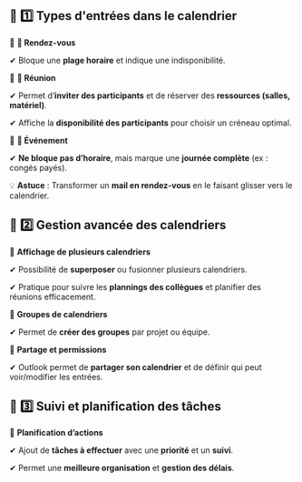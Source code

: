 ## 🔹 **1️⃣️ Types d'entrées dans le calendrier**

📌 **📌 Rendez-vous**

✔ Bloque une **plage horaire** et indique une indisponibilité.

📌 **📌 Réunion**

✔ Permet d’**inviter des participants** et de réserver des **ressources (salles, matériel)**.

✔ Affiche la **disponibilité des participants** pour choisir un créneau optimal.

📌 **📌 Événement**

✔ **Ne bloque pas d’horaire**, mais marque une **journée complète** (ex : congés payés).

💡 **Astuce** : Transformer un **mail en rendez-vous** en le faisant glisser vers le calendrier.



## 🔹 **2️⃣️ Gestion avancée des calendriers**

📌 **Affichage de plusieurs calendriers**

✔ Possibilité de **superposer** ou fusionner plusieurs calendriers.

✔ Pratique pour suivre les **plannings des collègues** et planifier des réunions efficacement.

📌 **Groupes de calendriers**

✔ Permet de **créer des groupes** par projet ou équipe.

📌 **Partage et permissions**

✔ Outlook permet de **partager son calendrier** et de définir qui peut voir/modifier les entrées.



## 🔹 **3️⃣️ Suivi et planification des tâch**es

📌 **Planification d’actions**

✔ Ajout de **tâches à effectuer** avec une **priorité** et un **suivi**.

✔ Permet une **meilleure organisation** et **gestion des délais**.

